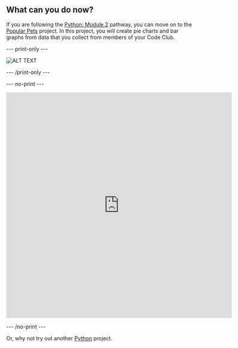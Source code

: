 ## What can you do now?

If you are following the [Python: Module 2](https://projects.raspberrypi.org/en/pathways/PATH-NAME) pathway, you can move on to the [Popular Pets](https://projects.raspberrypi.org/en/projects/popular-pets) project. In this project, you will create pie charts and bar graphs from data that you collect from members of your Code Club.

--- print-only --- 

![ALT TEXT](images/IMAGE-FROM-PROJECT.png)

--- /print-only ---

--- no-print ---

<iframe src="https://editor.raspberrypi.org/en/embed/viewer/popular-pets-starter" width="600" height="600" frameborder="0" marginwidth="0" marginheight="0" allowfullscreen>
</iframe>

--- /no-print ---

Or, why not try out another [Python](https://projects.raspberrypi.org/en/projects?software%5B%5D=python) project.